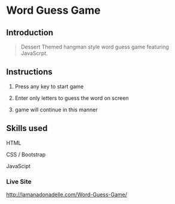 # Word Guess Game

## Introduction

> Dessert Themed hangman style word guess game featuring JavaScrpt.

## Instructions

 1. Press any key to start game

 2. Enter only letters to guess the word on screen 

 3. game will continue in this manner


## Skills used
HTML

CSS / Bootstrap

JavaScipt


### Live Site
http://lamanadonadelle.com/Word-Guess-Game/


